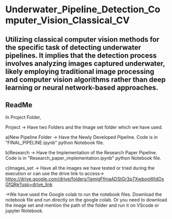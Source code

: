# Underwater_Pipeline_Detection_Computer_Vision_Classical_CV
Utilizing classical computer vision methods for the specific task of detecting underwater pipelines. It implies that the detection process involves analyzing images captured underwater, likely employing traditional image processing and computer vision algorithms rather than deep learning or neural network-based approaches.
-------------------------------------------------------------------------------------------------------------------------------------------------------------------------------

ReadMe
--------------------
In Project Folder,

Project -> Have two Folders and the Image set folder which we have used.

a)New Pipeline Folder -> Have the Newly Developed Pipeline. Code is in "FINAL_PIPELINE.ipynb" python Notebook file.

b)Research -> Have the Implementation of the Research Paper Pipeline. Code is in "Research_paper_implementation.ipynb" python Notebook file.

c)Images_set -> Have all the images we have tested or tried during the execution or can use the drive link to access-> https://drive.google.com/drive/folders/1gmigFfmaADStGr3p7XwbogWIdOxGfQRe?usp=drive_link

->We have used the Google colab to run the notebook files. Download the notebook file and run directly on the google colab. 
Or 
you need to download the image set and mention the path of the folder and run it on VScode or jupyter Notebook. 
